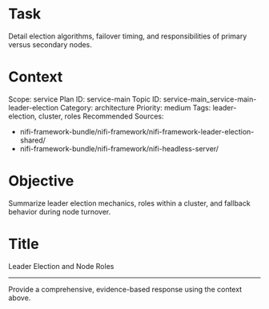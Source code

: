 # Task
Detail election algorithms, failover timing, and responsibilities of primary versus secondary nodes.

# Context
Scope: service
Plan ID: service-main
Topic ID: service-main_service-main-leader-election
Category: architecture
Priority: medium
Tags: leader-election, cluster, roles
Recommended Sources:
- nifi-framework-bundle/nifi-framework/nifi-framework-leader-election-shared/
- nifi-framework-bundle/nifi-framework/nifi-headless-server/

# Objective
Summarize leader election mechanics, roles within a cluster, and fallback behavior during node turnover.

# Title
Leader Election and Node Roles

---

Provide a comprehensive, evidence-based response using the context above.
